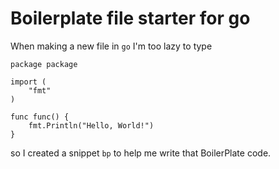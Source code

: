 # Boilerplate file starter for go

When making a new file in `go` I'm too lazy to type

```
package package

import (
    "fmt"
)
      
func func() {
    fmt.Println("Hello, World!")
}
```

so I created a snippet `bp` to help me write that BoilerPlate code.
